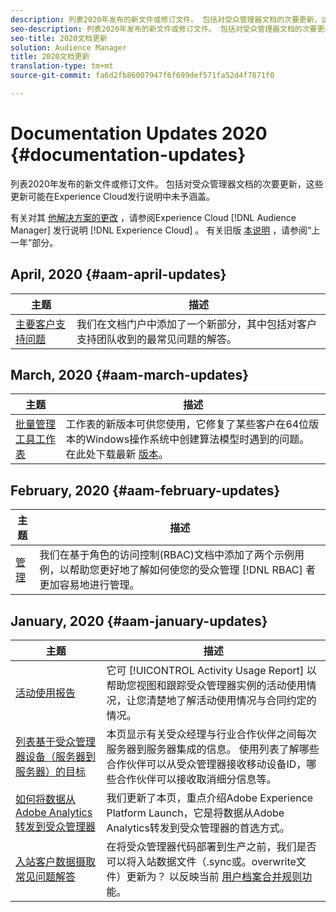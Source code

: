 ```yaml
---
description: 列表2020年发布的新文件或修订文件。 包括对受众管理器文档的次要更新，这些更新可能在Experience Cloud发行说明中未予涵盖。
seo-description: 列表2020年发布的新文件或修订文件。 包括对受众管理器文档的次要更新，这些更新可能在Experience Cloud发行说明中未予涵盖。
seo-title: 2020文档更新
solution: Audience Manager
title: 2020文档更新
translation-type: tm+mt
source-git-commit: fa6d2fb86007947f6f699def571fa52d4f7871f0

---
```



# Documentation Updates 2020 {#documentation-updates}

列表2020年发布的新文件或修订文件。 包括对受众管理器文档的次要更新，这些更新可能在Experience Cloud发行说明中未予涵盖。

有关对其 [他解决方案的更改](https://marketing.adobe.com/resources/help/en_US/whatsnew/) ，请参阅Experience Cloud [!DNL Audience Manager] 发行说明 [!DNL Experience Cloud] 。 有关旧版 [本说明](../docs-updates/docs-2019.md) ，请参阅“上一年”部分。

## April, 2020 {#aam-april-updates}
| 主题 | 描述 |
|---- |----|
| [主要客户支持问题](../support-issues/support-issues-overview.md) | 我们在文档门户中添加了一个新部分，其中包括对客户支持团队收到的最常见问题的解答。 |

## March, 2020 {#aam-march-updates}
| 主题 | 描述 |
|---- |----|
| [批量管理工具工作表](../reference/bulk-management-tools/bulk-management-intro.md) | 工作表的新版本可供您使用，它修复了某些客户在64位版本的Windows操作系统中创建算法模型时遇到的问题。 在此处下载最新 [版本](../reference/bulk-management-tools/assets/BAAAM_V2_20200311.xlsm)。 |

## February, 2020 {#aam-february-updates}

| 主题 | 描述 |
|---- |----|
| [管理](../features/administration/administration-overview.md#use-cases) | 我们在基于角色的访问控制(RBAC)文档中添加了两个示例用例，以帮助您更好地了解如何使您的受众管理 [!DNL RBAC] 者更加容易地进行管理。 |

## January, 2020 {#aam-january-updates}

| 主题 | 描述 |
|--- |----|
| [活动使用报告](../features/administration/activity-usage-reporting.md) | 它可 [!UICONTROL Activity Usage Report] 以帮助您视图和跟踪受众管理器实例的活动使用情况，让您清楚地了解活动使用情况与合同约定的情况。 |
| [列表基于受众管理器设备（服务器到服务器）的目标](/help/using/features/destinations/device-based-destinations-list.md) | 本页显示有关受众经理与行业合作伙伴之间每次服务器到服务器集成的信息。 使用列表了解哪些合作伙伴可以从受众管理器接收移动设备ID，哪些合作伙伴可以接收取消细分信息等。 |
| [如何将数据从Adobe Analytics转发到受众管理器](../integration/integration-other-solutions/audience-management-module.md) | 我们更新了本页，重点介绍Adobe Experience Platform Launch，它是将数据从Adobe Analytics转发到受众管理器的首选方式。 |
| [入站客户数据摄取常见问题解答](/help/using/faq/faq-inbound-data-ingestion.md) | 在将受众管理器代码部署到生产之前，我们是否可以将入站数据文件（.sync或。overwrite文件）更新为？ 以反映当前 [用户档案合并规则功](/help/using/features/profile-merge-rules/merge-rule-targeting-options.md) 能。 |
